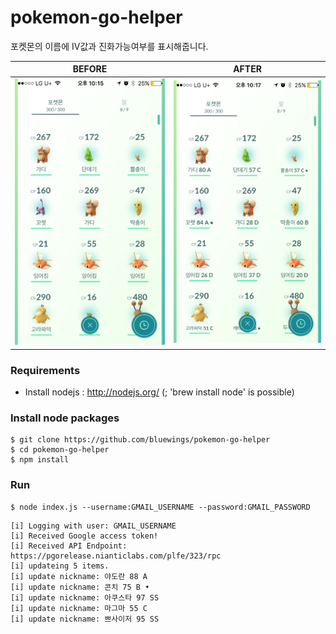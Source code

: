 # pokemon-go-helper

포켓몬의 이름에 IV값과 진화가능여부를 표시해줍니다.

| BEFORE | AFTER |
|--------|-------|
| <img src="/sample/img/pokemons-before.jpeg" width="400"> | <img src="/sample/img/pokemons-after.jpeg" width="400"> |

### Requirements
- Install nodejs : http://nodejs.org/
(; 'brew install node' is possible)

### Install node packages
```
$ git clone https://github.com/bluewings/pokemon-go-helper
$ cd pokemon-go-helper
$ npm install
```

### Run
```
$ node index.js --username:GMAIL_USERNAME --password:GMAIL_PASSWORD
```
```
[i] Logging with user: GMAIL_USERNAME
[i] Received Google access token!
[i] Received API Endpoint: https://pgorelease.nianticlabs.com/plfe/323/rpc
[i] updateing 5 items.
[i] update nickname: 야도란 88 A
[i] update nickname: 콘치 75 B •
[i] update nickname: 아쿠스타 97 SS
[i] update nickname: 마그마 55 C
[i] update nickname: 쁘사이저 95 SS
```
